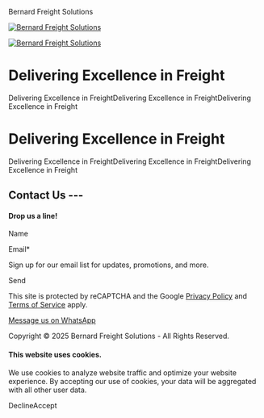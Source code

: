Bernard Freight Solutions



[![Bernard Freight Solutions](//img1.wsimg.com/isteam/ip/7b1ca0e2-9723-4687-9ce8-c506c6458f34/blob.png/:/rs=h:97,cg:true,m/qt=q:95)](/ "Bernard Freight Solutions")

[![Bernard Freight Solutions](//img1.wsimg.com/isteam/ip/7b1ca0e2-9723-4687-9ce8-c506c6458f34/blob.png/:/rs=h:97,cg:true,m/qt=q:95)](/ "Bernard Freight Solutions")

Delivering Excellence in Freight
================================

Delivering Excellence in FreightDelivering Excellence in FreightDelivering Excellence in Freight

Delivering Excellence in Freight
================================

Delivering Excellence in FreightDelivering Excellence in FreightDelivering Excellence in Freight

Contact Us ---
--------------

#### Drop us a line!

Name

Email\*

Sign up for our email list for updates, promotions, and more.

Send

This site is protected by reCAPTCHA and the Google [Privacy Policy](https://policies.google.com/privacy) and [Terms of Service](https://policies.google.com/terms) apply.

[Message us on WhatsApp](https://wa.me/18326319517)

Copyright © 2025 Bernard Freight Solutions - All Rights Reserved.

#### This website uses cookies.

We use cookies to analyze website traffic and optimize your website experience. By accepting our use of cookies, your data will be aggregated with all other user data.

DeclineAccept